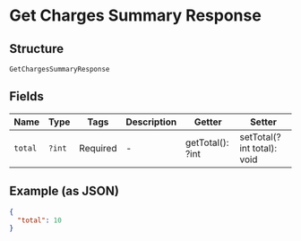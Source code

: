 
# Get Charges Summary Response

## Structure

`GetChargesSummaryResponse`

## Fields

| Name | Type | Tags | Description | Getter | Setter |
|  --- | --- | --- | --- | --- | --- |
| `total` | `?int` | Required | - | getTotal(): ?int | setTotal(?int total): void |

## Example (as JSON)

```json
{
  "total": 10
}
```

